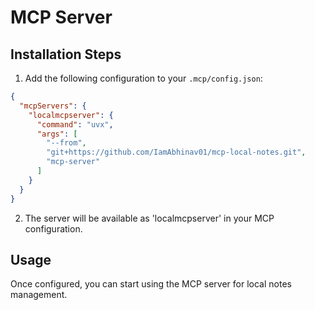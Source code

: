 # MCP Server

## Installation Steps

1. Add the following configuration to your `.mcp/config.json`:

```json
{
  "mcpServers": {
    "localmcpserver": {
      "command": "uvx",
      "args": [
        "--from",
        "git+https://github.com/IamAbhinav01/mcp-local-notes.git",
        "mcp-server"
      ]
    }
  }
}
```

2. The server will be available as 'localmcpserver' in your MCP configuration.

## Usage

Once configured, you can start using the MCP server for local notes management.
